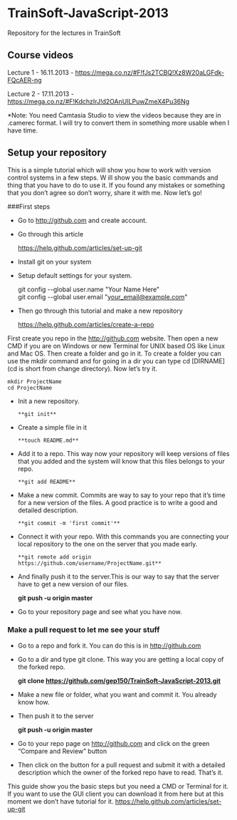 TrainSoft-JavaScript-2013
=========================

Repository for the lectures in TrainSoft

## Course videos

Lecture 1 - 16.11.2013 - https://mega.co.nz/#F!fJs2TCBQ!Xz8W20aLGFdk-FQcAER-ng

Lecture 2 - 17.11.2013 - https://mega.co.nz/#F!KdchzIrJ!d2OAnUILPuwZmeX4Pu36Ng

*Note: You need Camtasia Studio to view the videos because they are in .camerec format. I will try to convert them
in something more usable when I have time.

## Setup your repository

This is a simple tutorial which will show you how to work with version control systems in a few steps. W
ill show you the basic commands and thing that you have to do to use it. If you found any mistakes or 
something that you don’t agree so don’t worry, share it with me. Now let’s go!

###First steps
* Go to http://github.com and create account.

* Go through this article

  https://help.github.com/articles/set-up-git

- Install git on your system

- Setup default settings for your system.

    git config --global user.name "Your Name Here"    
    git config --global user.email "your_email@example.com"   

- Then go through this tutorial and make a new repository

    https://help.github.com/articles/create-a-repo

First create you repo in the http://github.com website. Then open a new CMD if you are on Windows or new Terminal for UNIX based OS like Linux and Mac OS. Then create a folder and go in it. To create a folder you can use the mkdir command and for going in a dir you can type cd [DIRNAME] (cd is short from change directory). Now let’s try it.

	mkdir ProjectName
	cd ProjectName

- Init a new repository.

	  **git init**

- Create a simple file in it

	  **touch README.md**

- Add it to a repo. This way now your repository will keep versions of files that you added and the system will know that this files belongs to your repo.

	  **git add README**

- Make a new commit. Commits are way to say to your repo that it’s time for a new version of the files. A good practice is to write a good and detailed description.

	  **git commit -m 'first commit'**

- Connect it with your repo. With this commands you are connecting your local repository to the one on the server that you made early.

	  **git remote add origin https://github.com/username/ProjectName.git**

- And finally push it to the server.This is our way to say that the server have to get a new version of our files.

  	**git push -u origin master**

- Go to your repository page and see what you have now.

### Make a pull request to let me see your stuff

- Go to a repo and fork it. You can do this is in http://github.com

- Go to a dir and type git clone. This way you are getting a local copy of the forked repo.

  	**git clone https://github.com/gep150/TrainSoft-JavaScript-2013.git**

- Make a new file or folder, what you want and commit it. You already know how.

- Then push it to the server

  	**git push -u origin master**

- Go to your repo page on http://github.com and click on the green “Compare and Review” button

- Then click on the button for a pull request and submit it with a detailed description which the owner of the forked repo have to read. That’s it.


This guide show you the basic steps but you need a CMD or Terminal for it. If you want to use the GUI client you can download it from here but at this moment we don’t have tutorial for it.
https://help.github.com/articles/set-up-git


